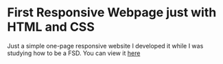 # First Responsive Webpage just with HTML and CSS
Just a simple one-page responsive website
I developed it while I was studying how to be a FSD.
You can view it [here](https://ehsanyousefzadehasl.github.io/First-Responsive-webpage-with-HTML-and-CSS/)
